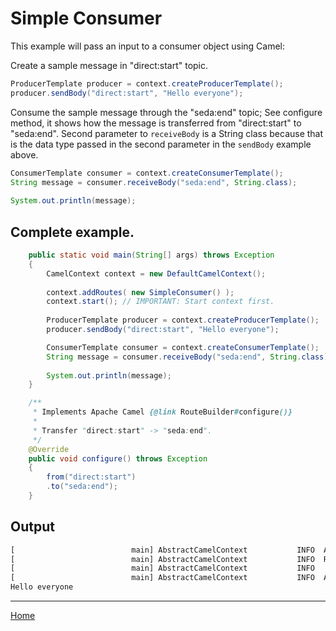 # Simple Consumer
This example will pass an input to a consumer object using Camel:


Create a sample message in "direct:start" topic.

``` java
ProducerTemplate producer = context.createProducerTemplate();
producer.sendBody("direct:start", "Hello everyone");
```

Consume the sample message through the "seda:end" topic; See configure method, it shows how the message is 
transferred from "direct:start" to "seda:end". Second parameter to `receiveBody` is a String class because
that is the data type passed in the second parameter in the `sendBody` example above.

``` java
ConsumerTemplate consumer = context.createConsumerTemplate();
String message = consumer.receiveBody("seda:end", String.class);
		
System.out.println(message);
```


## Complete example.

``` java
	public static void main(String[] args) throws Exception
	{
		CamelContext context = new DefaultCamelContext();
		
		context.addRoutes( new SimpleConsumer() );
		context.start(); // IMPORTANT: Start context first.
		
		ProducerTemplate producer = context.createProducerTemplate();
		producer.sendBody("direct:start", "Hello everyone");

		ConsumerTemplate consumer = context.createConsumerTemplate();
		String message = consumer.receiveBody("seda:end", String.class);
		
		System.out.println(message);
	}

	/**
	 * Implements Apache Camel {@link RouteBuilder#configure()}
	 * 
	 * Transfer "direct:start" -> "seda:end".
	 */
	@Override
	public void configure() throws Exception 
	{
		from("direct:start")
		.to("seda:end");
	}
```

## Output
``` cmd
[                          main] AbstractCamelContext           INFO  Apache Camel 4.0.0-M1 (camel-1) is starting
[                          main] AbstractCamelContext           INFO  Routes startup (started:1)
[                          main] AbstractCamelContext           INFO      Started route1 (direct://start)
[                          main] AbstractCamelContext           INFO  Apache Camel 4.0.0-M1 (camel-1) started in 128ms (build:32ms init:84ms start:12ms)
Hello everyone
```

---
[Home](https://github.com/axelgafu/camel_example)